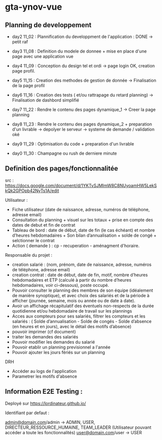 # gta-ynov-vue


## Planning de developpement

* day2 11_02 : Plannification du developpment de l'application : DONE
-> petit raf

* day3 11_08 : Definition du modele de donnee + mise en place d'une page avec une application vue
* day4 11_09 : Conception du design tel et ordi
-> page login OK, creation page profil.

* day5 11_15 : Creation des methodes de gestion de donnée
-> Finalisation de la page profil
* day6 11_16 : Creation des tests ( et/ou rattrapage du retard planning)
-> Finalisation de dashbord simplifié

* day7 11_22 : Rendre le contenu des pages dynamique_1
-> Creer la page planning
* day8 11_23 : Rendre le contenu des pages dynamique_2 + preparation d'un livrable
-> depolyer le serveur
-> systeme de demande / validation oké

* day9 11_29 : Optimisation du code + preparation d'un livrable
* day0 11_30 : Champagne ou rush de derniere minute


## Definition des pages/fonctionnalitée
src :  https://docs.google.com/document/d/1YKTvSJMImW8C8NUyoamHW5LekSkQk2GPOpb42NyTs1A/edit

Utilisateur :
* Fiche utilisateur (date de naissance, adresse, numéros de téléphone, adresse email)
* Consultation du planning + visuel sur les totaux + prise en compte des dates de debut et fin de contrat
* Tableau de bord : date de début, date de fin (le cas échéant) et nombre d’heures hebdomadaires + Son bilan d’annualisation + solde de congé + selctionner le contrat
* Action ( demande ) : cp - recuperation - aménagment d'horaire.

Responsable du projet :
* creation salarié : (nom, prénom, date de naissance, adresse, numéros de téléphone, adresse email)
* creation contrat : date de début, date de fin, motif, nombre d’heures hebdomadaires et ETP (calculé à partir du nombre d’heures hebdomadaires, voir ci-dessous), poste occupé. 
* Pouvoir consulter le planning des membres de son équipe (idéalement de manière synoptique), et avec choix des salariés et de la période à afficher (journée, semaine, mois ou année ou de date à date). 
* Avoir un affichage récapitulatif des éventuels non-respects de la durée quotidienne et/ou hebdomadaire de travail sur les plannings
* Acces aux compteurs pour ses salariés, filtrer les compteurs et les salariés : ( Solde d’annualisation - Solde de congés - Solde d’absence (en heures et en jours), avec le détail des motifs d’absence)
* pouvoir imprimer (cf document)
* traiter les demandes des salariés
* Pouvoir modifier les demandes du salarié
* Pouvoir etablir un planning previsionnel a l'année
* Pouvoir ajouter les jours fériés sur un planning

DRH 
* Accéder au logs de l'application
* Parametrer les motifs d'absence

## Information E2E Testing :

Deployé sur https://lordinateur.github.io/

Identifiant par defaut :

admin@domain.com/admin -> ADMIN, USER, DIRECTEUR_RESSOURCE_HUMAINE, TEAM_LEADER (Utilisateur pouvant accéder a toute les fonctionnalités)
user@domain.com/user -> USER

















